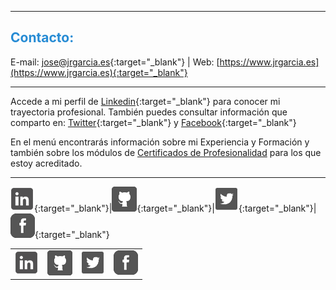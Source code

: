 
<hr size="5px" color="#268BD4" />

<p><h2><span style="color:#268BD4">Contacto:</span></h2></p>

E-mail: [jose@jrgarcia.es](mailto:jose@jrgarcia.es){:target="_blank"} | Web: [https://www.jrgarcia.es](https://www.jrgarcia.es){:target="_blank"}  

<hr size="5px" color="#268BD4" />

Accede a mi perfil de [Linkedin](https://www.linkedin.com/in/joseramongg){:target="_blank"} para conocer mi trayectoria profesional. También puedes consultar información que comparto en: [Twitter](https://twitter.com/joseramongg){:target="_blank"} y [Facebook](https://www.facebook.com/joseramon.garcia.3382/){:target="_blank"}  

En el menú encontrarás información sobre mi Experiencia y Formación y también sobre los módulos de [Certificados de Profesionalidad](docencia.md) para los que estoy acreditado.  

<hr size="5px" color="#268BD4" />


[![](linkedin.png)](https://www.linkedin.com/in/joseramongg){:target="_blank"}|[![](github.png)](https://github.com/joseramongg){:target="_blank"}|[![](twitter.png)](https://twitter.com/joseramongg){:target="_blank"}|[![](facebook.png)](https://www.facebook.com/joseramon.garcia.3382){:target="_blank"}


<table border="0" width="95%" height="auto"><tr>
<td><center><a tittle="LinkedIn" href="https://www.linkedin.com/in/joseramongg" target="_blank"><img src="linkedin.png"></a></center></td>
<td><center><img src="github.png" border="0"></center></td>
<td><center><img src="twitter.png" border="0"></center></td>
<td><center><img src="facebook.png" border="0"></center></td>
</tr></table>


